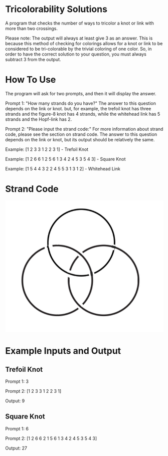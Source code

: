 # Tricolorability Solutions
A program that checks the number of ways to tricolor a knot or link with more than two crossings.

Please note: The output will always at least give 3 as an answer. This is because this method of checking for colorings allows for a knot or link to be considered to be tri-colorable by the trivial coloring of one color. So, in order to have the correct solution to your question, you must always subtract 3 from the output.

# How To Use

The program will ask for two prompts, and then it will display the answer.

Prompt 1: "How many strands do you have?" The answer to this question depends on the link or knot. but, for example, the trefoil knot has three strands and the figure-8 knot has 4 strands, while the whitehead link has 5 strands and the Hopf-link has 2.


Prompt 2: "Please input the strand code:" For more information about strand code, please see the section on strand code. The answer to this question depends on the link or knot, but its output should be relatively the same.

Example: [1 2 3 3 1 2 2 3 1] - Trefoil Knot

Example: [1 2 6 6 1 2 5 6 1 3 4 2 4 5 3 5 4 3] - Square Knot

Example: [1 5 4 4 3 2 2 4 5 5 3 1 3 1 2] - Whitehead Link


# Strand Code

![3-Hopf](https://github.com/iweiss20/Tricolorability_Solutions/blob/master/hopf3.png)

# Example Inputs and Output
## Trefoil Knot
Prompt 1: 3

Prompt 2: [1 2 3 3 1 2 2 3 1]

Output: 9

## Square Knot
Prompt 1: 6

Prompt 2: [1 2 6 6 2 1 5 6 1 3 4 2 4 5 3 5 4 3]

Output: 27
